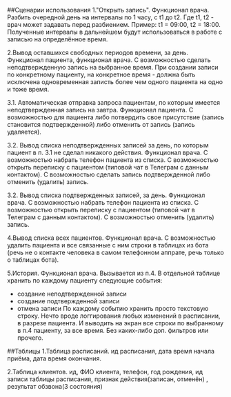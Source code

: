 ##Сценарии использования
1."Открыть запись". Функционал врача. Разбить очередной день на интервалы по 1 часу, с t1 до t2. Где t1, t2 - врач может задавать перед разбиением. Пример: t1 = 09:00, t2 = 18:00. Полученные интервалы в дальнейшем будут использоваться в работе с записью на определённое время.

2.Вывод оставшихся свободных периодов времени, за день. Функционал пациента, функционал врача. С возможностью сделать неподтвержденную запись на выбранное время. При создании записи по конкретному пациенту, на конкретное время - должна быть исключена одновременная записть более чем одного пациента на одно и тоже время.

3.1. Автоматическая отправка запроса пациентам, по которым имеется неподтвержденная запись на завтра. Функционал пациента. С возможностью для пациента либо потвердить свое присутствие (запись становится подтвержденной) либо отменить от запись (запись удаляется).

3.2. Вывод списка неподтвержденных записей за день, по которым пациент в п. 3.1 не сделал никакого действия. Функционал врача. С возможностью набрать телефон пациента из списка. С возможностью открыть переписку с пациентом (типовой чат в Телеграм с данным контактом). С возможностью сделать запись подтвержденной либо отменить (удалить) запись.

3.2. Вывод списка подтвержденных записей, за день. Функционал врача. С возможностью набрать телефон пациента из списка. С возможностью открыть переписку с пациентом (типовой чат в Телеграм с данным контактом). С возможностью отменить (удалить) запись.

4.Вывод списка всех пациентов. Функционал врача. С возможностью удалить пациента и все связанные с ним строки в таблицах из бота (речь не о контакте человека в самом телефонном аппрате, речь только о таблицах бота).

5.История. Функционал врача. Вызывается из п.4. В отдельной таблице хранить по каждому пациенту следующие события:
- создание неподтвержденной записи
- создание подтвержденной записи
- отмена записи
  По каждому событию хранить просто текстовую строку. Нечто вроде логгирования любых изменений в расписании, в разрезе пациента. И выводить на экран все строки по выбранному в п.4 пациенту, за все время. Без каких-либо доп. фильтров или прочего.


##Таблицы
1.Таблица расписаний.
ид расписания, дата время начала приёма, дата время окончания.

2.Таблица клиентов.
ид, ФИО клиента, телефон, год рождения, ид записи таблицы расписания, признак действия(записан, отменён) , результат обзвона(3 состояния)